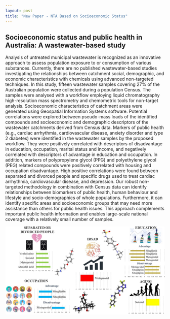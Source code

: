 ```yaml
---
layout: post
title: "New Paper - NTA Based on Socioeconomic Status"
---
```


## Socioeconomic status and public health in Australia: A wastewater-based study


Analysis of untreated municipal wastewater is recognized as an innovative approach to assess population exposure to or consumption of various substances. Currently, there are no published wastewater-based studies investigating the relationships between catchment social, demographic, and economic characteristics with chemicals using advanced non-targeted techniques. In this study, fifteen wastewater samples covering 27% of the Australian population were collected during a population Census. The samples were analysed with a workflow employing liquid chromatography high-resolution mass spectrometry and chemometric tools for non-target analysis. Socioeconomic characteristics of catchment areas were generated using Geospatial Information Systems software. Potential correlations were explored between pseudo-mass loads of the identified compounds and socioeconomic and demographic descriptors of the wastewater catchments derived from Census data. Markers of public health (e.g., cardiac arrhythmia, cardiovascular disease, anxiety disorder and type 2 diabetes) were identified in the wastewater samples by the proposed workflow. They were positively correlated with descriptors of disadvantage in education, occupation, marital status and income, and negatively correlated with descriptors of advantage in education and occupation. In addition, markers of polypropylene glycol (PPG) and polyethylene glycol (PEG) related compounds were positively correlated with housing and occupation disadvantage. High positive correlations were found between separated and divorced people and specific drugs used to treat cardiac arrhythmia, cardiovascular disease, and depression. Our robust non-targeted methodology in combination with Census data can identify relationships between biomarkers of public health, human behaviour and lifestyle and socio-demographics of whole populations. Furthermore, it can identify specific areas and socioeconomic groups that may need more assistance than others for public health issues. This approach complements important public health information and enables large-scale national coverage with a relatively small number of samples. 


<img src="https://github.com/EMCMS/emcms/blob/gh-pages/assets/img/Nikos_EI_2022.jpg?raw=true" alt="Graphical Abstract" width="1000"/> 
